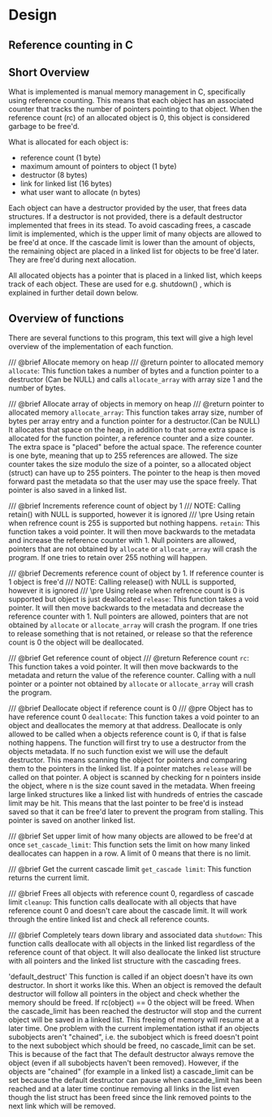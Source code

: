 # Design

## Reference counting in C

## Short Overview
   
What is implemented is manual memory management in C, specifically using reference counting.
This means that each object has an associated counter that tracks the number of pointers pointing to that object.
When the reference count (rc) of an allocated object is 0, this object is considered garbage to be free'd. 

What is allocated for each object is:

* reference count (1 byte)
* maximum amount of pointers to object (1 byte)
* destructor (8 bytes)
* link for linked list (16 bytes)
* what user want to allocate (n bytes)

Each object can have a destructor provided by the user, that frees data structures. If a destructor is not provided, there is a default destructor implemented that
frees in its stead. To avoid cascading frees, a cascade limit is implemented, which is the upper limit of many objects are allowed to be free'd at once.
If the cascade limit is lower than the amount of objects, the remaining object are placed in a linked list for objects to be free'd later. They are free'd during next allocation.

All allocated objects has a pointer that is placed in a linked list, which keeps track of each object. These are used for e.g. shutdown() , which is explained in further detail down below. 


## Overview of functions
 
There are several functions to this program, this text will give a high level overview of the implementation of each function.

/// @brief Allocate memory on heap 
/// @return pointer to allocated memory
`allocate`: This function takes a number of bytes and a function pointer to a destructor (Can be NULL) and calls `allocate_array` with array size 1 and the number of bytes.  


/// @brief Allocate array of objects in memory on heap 
/// @return pointer to allocated memory
`allocate_array`: This function takes array size, number of bytes per array entry and a function pointer for a destructor.(Can be NULL) It allocates that space on the heap, in addition to that some extra space is allocated for the function pointer, a reference counter and a size counter. The extra space is "placed" before the actual space. The reference counter is one byte, meaning that up to 255 references are allowed. The size counter takes the size modulo the size of a pointer, so a allocated object (struct) can have up to 255 pointers. The pointer to the heap is then moved forward past the metadata so that the user may use the space freely. That pointer is also saved in a linked list.


/// @brief Increments reference count of object by 1
/// NOTE: Calling retain() with NULL is supported, however it is ignored
/// \pre Using retain when refrence count is 255 is supported but nothing happens.
`retain`: This function takes a void pointer. It will then move backwards to the metadata and increase the reference counter with 1. Null pointers are allowed, pointers that are not obtained by `allocate` or `allocate_array` will crash the program. If one tries to retain over 255 nothing will happen.  


/// @brief Decrements reference count of object by 1. If reference counter is 1 object is free'd
/// NOTE: Calling release() with NULL is supported, however it is ignored
/// \pre Using release when refrence count is 0 is supported but object is just deallocated
`release`: This function takes a void pointer. It will then move backwards to the metadata and decrease the reference counter with 1. Null pointers are allowed, pointers that are not obtained by `allocate` or `allocate_array` will crash the program. If one tries to release something that is not retained, or release so that the reference count is 0 the object will be deallocated.  


/// @brief Get reference count of object
/// @return Reference count
`rc`: This function takes a void pointer. It will then move backwards to the metadata and return the value of the reference counter. Calling with a null pointer or a pointer not obtained by `allocate` or `allocate_array` will crash the program.


/// @brief Deallocate object if reference count is 0
/// @pre Object has to have reference count 0
`deallocate`: This function takes a void pointer to an object and deallocates the memory at that address. Deallocate is only allowed to be called when a objects reference count is 0, if that is false nothing happens. The function will first try to use a destructor from the objects metadata. If no such function exist we will use the default destructor. This means scanning the object for pointers and comparing them to the pointers in the linked list. If a pointer matches `release` will be called on that pointer. A object is scanned by checking for n pointers inside the object, where n is the size count saved in the metadata. When freeing large linked structures like a linked list with hundreds of entries the cascade limit may be hit. This means that the last pointer to be free'd is instead saved so that it can be free'd later to prevent the program from stalling. This pointer is saved on another linked list.  


/// @brief Set upper limit of how many objects are allowed to be free'd at once
`set_cascade_limit`: This function sets the limit on how many linked deallocates can happen in a row. A limit of 0 means that there is no limit.  


/// @brief Get the current cascade limit
`get_cascade limit`: This function returns the current limit.


/// @brief Frees all objects with reference count 0, regardless of cascade limit
`cleanup`: This function calls deallocate with all objects that have reference count 0 and doesn't care about the cascade limit. It will work through the entire linked list and check all reference counts.  


/// @brief Completely tears down library and associated data
`shutdown`: This function calls deallocate with all objects in the linked list regardless of the reference count of that object. It will also deallocate the linked list structure with all pointers and the linked list structure with the cascading frees.

'default_destruct' This function is called if an object doesn't have its own destructor. In short it works like this. When an object is removed the default destructor will follow all pointers in the object and check whether the memory should be freed. If rc(object) == 0 the object will be freed. When the cascade_limit has been reached the destructor will stop and the current object will be saved in a linked list. This freeing of memory will resume at a later time. One problem with the current implementation isthat if an objects subobjects aren't "chained", i.e. the subobject which is freed doesn't point to the next subobject which should be freed, no cascade_limit can be set. This is because of the fact that The default destructor always remove the object (even if all subobjects haven't been removed). However, if the objects are "chained" (for example in a linked list) a cascade_limit can be set because the default destructor can pause when cascade_limit has been reached and at a later time continue removing all links in the list even though the list struct has been freed since the link removed points to the next link which will be removed.

